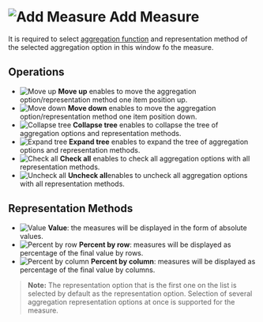 # ![Add Measure](../../images/icons/toolbar-controls/sum_default.svg) Add Measure

It is required to select [aggregation function](../../processors/func/aggregation-functions.md) and representation method of the selected aggregation option in this window fo the measure.

## Operations

* ![Move up](../../images/icons/toolbar-controls/moveup_default.svg) **Move up** enables to move the aggregation option/representation method one item position up.
* ![Move down](../../images/icons/toolbar-controls/movedown_default.svg) **Move down** enables to move the aggregation option/representation method one item position down.
* ![Collapse tree](../../images/icons/toolbar-controls/collapce-all_default.svg) **Collapse tree** enables to collapse the tree of aggregation options and representation methods.
* ![Expand tree](../../images/icons/toolbar-controls/open-all_default.svg) **Expand tree** enables to expand the tree of aggregation options and representation methods.
* ![Check all](../../images/icons/toolbar-controls/check-all_default.svg) **Check all** enables to check all aggregation options with all representation methods.
* ![Uncheck all](../../images/icons/toolbar-controls/uncheck-all_default.svg) **Uncheck all**enables to uncheck all aggregation options with all representation methods.

## Representation Methods

* ![Value](../../images/icons/aggregations/factor-sum_default.svg) **Value**: the measures will be displayed in the form of absolute values.
* ![Percent by row](../../images/icons/cube/aggregation/row-percent_default.svg) **Percent by row**: measures will be displayed as percentage of the final value by rows.
* ![Percent by column](../../images/icons/cube/aggregation/col-percent_default.svg) **Percent by column**: measures will be displayed as percentage of the final value by columns.

> **Note:** The representation option that is the first one on the list is selected by default as the representation option. Selection of several aggregation representation options at once is supported for the measure.
